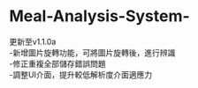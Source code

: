 # Meal-Analysis-System-
更新至v1.1.0a  
-新增圖片旋轉功能，可將圖片旋轉後，進行辨識  
-修正重複全部儲存錯誤問題  
-調整UI介面，提升較低解析度介面適應力  
